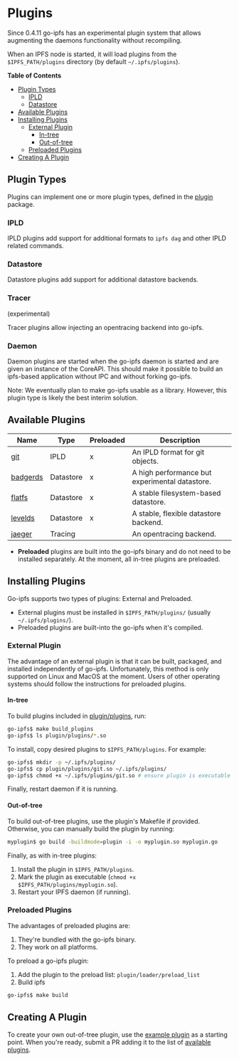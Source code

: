 # Plugins

Since 0.4.11 go-ipfs has an experimental plugin system that allows augmenting
the daemons functionality without recompiling.

When an IPFS node is started, it will load plugins from the `$IPFS_PATH/plugins`
directory (by default `~/.ipfs/plugins`).

**Table of Contents**

- [Plugin Types](#plugin-types)
    - [IPLD](#ipld)
    - [Datastore](#datastore)
- [Available Plugins](#available-plugins)
- [Installing Plugins](#installing-plugins)
    - [External Plugin](#external-plugin)
        - [In-tree](#in-tree)
        - [Out-of-tree](#out-of-tree)
    - [Preloaded Plugins](#preloaded-plugins)
- [Creating A Plugin](#creating-a-plugin)

## Plugin Types

Plugins can implement one or more plugin types, defined in the
[plugin](https://godoc.org/github.com/ProteinsLive/go-ipfs/plugin) package.

### IPLD

IPLD plugins add support for additional formats to `ipfs dag` and other IPLD
related commands.

### Datastore

Datastore plugins add support for additional datastore backends.

### Tracer

(experimental)

Tracer plugins allow injecting an opentracing backend into go-ipfs.

### Daemon

Daemon plugins are started when the go-ipfs daemon is started and are given an
instance of the CoreAPI. This should make it possible to build an ipfs-based
application without IPC and without forking go-ipfs.

Note: We eventually plan to make go-ipfs usable as a library. However, this
plugin type is likely the best interim solution.

## Available Plugins

| Name                                                                            | Type      | Preloaded | Description                                    |
|---------------------------------------------------------------------------------|-----------|-----------|------------------------------------------------|
| [git](https://github.com/ProteinsLive/go-ipfs/tree/master/plugin/plugins/git)           | IPLD      | x         | An IPLD format for git objects.                |
| [badgerds](https://github.com/ProteinsLive/go-ipfs/tree/master/plugin/plugins/badgerds) | Datastore | x         | A high performance but experimental datastore. |
| [flatfs](https://github.com/ProteinsLive/go-ipfs/tree/master/plugin/plugins/flatfs)     | Datastore | x         | A stable filesystem-based datastore.           |
| [levelds](https://github.com/ProteinsLive/go-ipfs/tree/master/plugin/plugins/levelds)   | Datastore | x         | A stable, flexible datastore backend.          |
| [jaeger](https://github.com/ipfs/go-jaeger-plugin)                              | Tracing   |           | An opentracing backend.                        |

* **Preloaded** plugins are built into the go-ipfs binary and do not need to be
  installed separately. At the moment, all in-tree plugins are preloaded.

## Installing Plugins

Go-ipfs supports two types of plugins: External and Preloaded.

* External plugins must be installed in `$IPFS_PATH/plugins/` (usually
`~/.ipfs/plugins/`).
* Preloaded plugins are built-into the go-ipfs when it's compiled.

### External Plugin

The advantage of an external plugin is that it can be built, packaged, and
installed independently of go-ipfs. Unfortunately, this method is only supported
on Linux and MacOS at the moment. Users of other operating systems should follow
the instructions for preloaded plugins.

#### In-tree

To build plugins included in
[plugin/plugins](https://github.com/ProteinsLive/go-ipfs/tree/master/plugin/plugins),
run:

```bash
go-ipfs$ make build_plugins
go-ipfs$ ls plugin/plugins/*.so
```

To install, copy desired plugins to `$IPFS_PATH/plugins`. For example:

```bash
go-ipfs$ mkdir -p ~/.ipfs/plugins/
go-ipfs$ cp plugin/plugins/git.so ~/.ipfs/plugins/
go-ipfs$ chmod +x ~/.ipfs/plugins/git.so # ensure plugin is executable
```

Finally, restart daemon if it is running.

#### Out-of-tree

To build out-of-tree plugins, use the plugin's Makefile if provided. Otherwise,
you can manually build the plugin by running:

```bash
myplugin$ go build -buildmode=plugin -i -o myplugin.so myplugin.go
```

Finally, as with in-tree plugins:

1. Install the plugin in `$IPFS_PATH/plugins`.
2. Mark the plugin as executable (`chmod +x $IPFS_PATH/plugins/myplugin.so`).
3. Restart your IPFS daemon (if running).

### Preloaded Plugins

The advantages of preloaded plugins are:

1. They're bundled with the go-ipfs binary.
2. They work on all platforms.

To preload a go-ipfs plugin:

1. Add the plugin to the preload list: `plugin/loader/preload_list`
2. Build ipfs
```bash
go-ipfs$ make build
```

## Creating A Plugin

To create your own out-of-tree plugin, use the [example
plugin](https://github.com/ipfs/go-ipfs-example-plugin/) as a starting point.
When you're ready, submit a PR adding it to the list of [available
plugins](#available-plugins).
